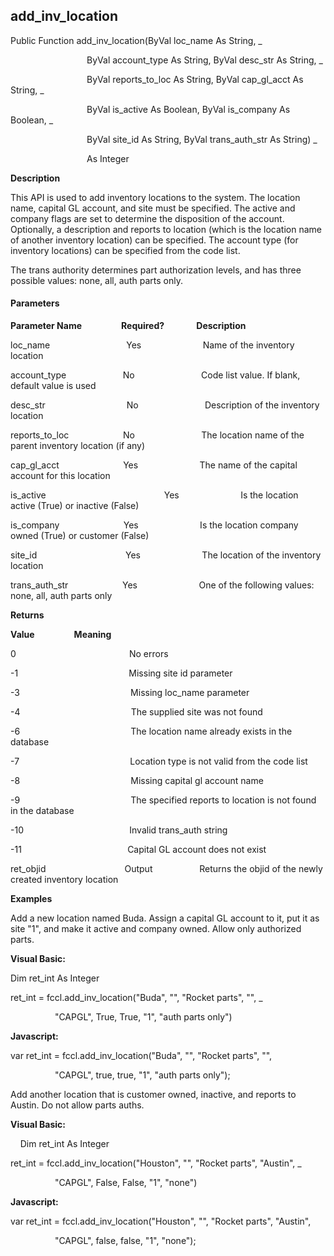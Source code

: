 add_inv_location
------------------

Public Function add_inv_location(ByVal loc_name As String, _

                               ByVal account_type As String, ByVal desc_str As String, _

                               ByVal reports_to_loc As String, ByVal cap_gl_acct As String, _

                               ByVal is_active As Boolean, ByVal is_company As Boolean, _

                               ByVal site_id As String, ByVal trans_auth_str As String) _

                               As Integer

**Description**

This API is used to add inventory locations to the system. The location name, capital GL account, and site must be specified. The active and company flags are set to determine the disposition of the account. Optionally, a description and reports to location (which is the location name of another inventory location) can be specified. The account type (for inventory locations) can be specified from the code list.

The trans authority determines part authorization levels, and has three possible values: none, all, auth parts only.

#### Parameters
**Parameter Name**                **Required?**             **Description**

loc_name                               Yes                         Name of the inventory location

account_type                       No                           Code list value. If blank, default value is used

desc_str                                 No                           Description of the inventory location

reports_to_loc                      No                           The location name of the parent inventory location (if any)

cap_gl_acct                          Yes                         The name of the capital account for this location

is_active                                                Yes                         Is the location active (True) or inactive (False)

is_company                          Yes                         Is the location company owned (True) or customer (False)

site_id                                    Yes                         The location of the inventory location

trans_auth_str                      Yes                         One of the following values: none, all, auth parts only

**Returns**

**Value**                **Meaning**

0                                              No errors

-1                                             Missing site id parameter

-3                                             Missing loc_name parameter

-4                                             The supplied site was not found

-6                                             The location name already exists in the database

-7                                             Location type is not valid from the code list

-8                                             Missing capital gl account name

-9                                             The specified reports to location is not found in the database

-10                                           Invalid trans_auth string

-11                                           Capital GL account does not exist

ret_objid                                Output                   Returns the objid of the newly created inventory location

**Examples**

 Add a new location named Buda. Assign a capital GL account to it, put it as site "1", and make it active and company owned. Allow only authorized parts.

**Visual Basic:**

Dim ret_int As Integer

ret_int = fccl.add_inv_location("Buda", "", "Rocket parts", "", _

                  "CAPGL", True, True, "1", "auth parts only")

**Javascript:**

var ret_int = fccl.add_inv_location("Buda", "", "Rocket parts", "",

                  "CAPGL", true, true, "1", "auth parts only");

 Add another location that is customer owned, inactive, and reports to Austin. Do not allow parts auths.

**Visual Basic:**

    Dim ret_int As Integer

ret_int = fccl.add_inv_location("Houston", "", "Rocket parts", "Austin", _

                  "CAPGL", False, False, "1", "none")

**Javascript:**

var ret_int = fccl.add_inv_location("Houston", "", "Rocket parts", "Austin",

                  "CAPGL", false, false, "1", "none");